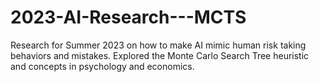 # 2023-AI-Research---MCTS
Research for Summer 2023 on how to make AI mimic human risk taking behaviors and mistakes. Explored the Monte Carlo Search Tree heuristic and concepts in psychology and economics. 
